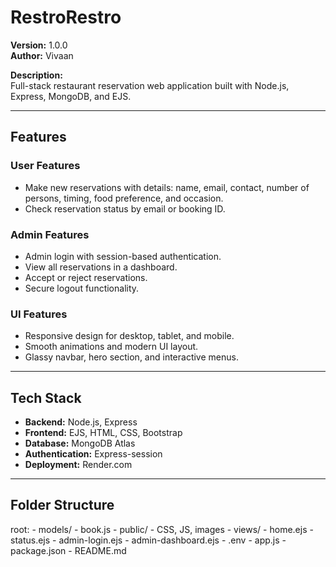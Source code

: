 # RestroRestro

**Version:** 1.0.0  
**Author:** Vivaan  

**Description:**  
Full-stack restaurant reservation web application built with Node.js, Express, MongoDB, and EJS.

---

## Features

### User Features
- Make new reservations with details: name, email, contact, number of persons, timing, food preference, and occasion.
- Check reservation status by email or booking ID.

### Admin Features
- Admin login with session-based authentication.
- View all reservations in a dashboard.
- Accept or reject reservations.
- Secure logout functionality.

### UI Features
- Responsive design for desktop, tablet, and mobile.
- Smooth animations and modern UI layout.
- Glassy navbar, hero section, and interactive menus.

---

## Tech Stack
- **Backend:** Node.js, Express
- **Frontend:** EJS, HTML, CSS, Bootstrap
- **Database:** MongoDB Atlas
- **Authentication:** Express-session
- **Deployment:** Render.com

---

## Folder Structure
root:
    - models/
      - book.js
    - public/
      - CSS, JS, images
    - views/
      - home.ejs
      - status.ejs
      - admin-login.ejs
      - admin-dashboard.ejs
    - .env
    - app.js
    - package.json
    - README.md
